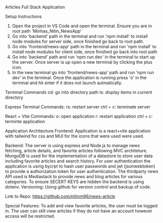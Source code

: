 Articles Full Stack Application

Setup Instructions

1. Open the project in VS Code and open the terminal. Ensure you are in root path 'Minhas_Nitin_NewsApp'
2. Go into 'backend' path in the terminal and run 'npm install' to install node modules for server side, once finished go back to root path.
3. Go into 'frontend/news-app' path in the terminal and run 'npm install' to install node modules for client side, once finished go back into root path
4. Go into 'backend' path and run 'npm run dev' in the terminal to start up the server. Once server is up open a new terminal by clicking the plus icon.
5. In the new terminal go into 'frontend/news-app' path and run 'npm run dev' in the terminal. Once the application is running press 'o' in the terminal and hit enter if it does not launch autmatically.

Terminal Commands
cd: go into directory path
ls: display items in current directory

Express Terminal Commands:
rs: restart server
ctrl + c: terminate server

React + Vite Commands:
o: open application
r: restart application
ctrl + c: terminte application

Application Architecture
Frontend:
Application is a react+vite application with tailwind for css and MUI for the icons that were used were used.

Backend:
The server is using express and Node.js to manage news fetching, article details, and favorite articles following MVC architeture. MongoDB is used for the implementation of a datastore to store user data including favorite articles and search history. For user authentication the application is using bycrpt to hash user passwords and jwt (jsonwebtoken) to provide a authorization token for user authentication. The thirdparty news API used is Mediastack to provide news and blog articles for various categories. To ensure SECERT KEYS are hidden the backend is using dotenv.
Versioning: Using github for version control and backup of code.

Link to Repo: https://github.com/nitinm96/news-article

Special Features:
To add and view favorite articles, the user must be logged in. The user can still view articles if they do not have an account however access will be restricted.
